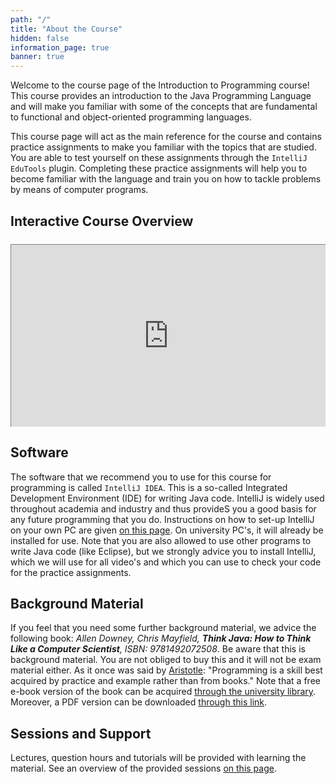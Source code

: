 ```yaml
---
path: "/"
title: "About the Course"
hidden: false
information_page: true
banner: true
---
```


Welcome to the course page of the Introduction to Programming course! This course provides an introduction to the Java Programming Language and will make you familiar with some of the concepts that are fundamental to functional and object-oriented programming languages.

This course page will act as the main reference for the course and contains practice assignments to make you familiar with the topics that are studied. You are able to test yourself on these assignments through the `IntelliJ EduTools` plugin. Completing these practice assignments will help you to become familiar with the language and train you on how to tackle problems by means of computer programs.

## Interactive Course Overview

<div style="position: relative; overflow: hidden; margin-top: 1.5rem; width: 100%; padding-top: 58%;">
<iframe style="display: block; margin: 0 auto; border: 1px solid grey; position: absolute; top: 0; left: 0; width: 100%; height: 100%;" src="https://onedrive.live.com/embed?cid=AE1EEBA29E76144B&resid=AE1EEBA29E76144B%21171&authkey=AChbD0JwQi81a2c&em=2" allow="encrypted-media"></iframe>
</div>

## Software
The software that we recommend you to use for this course for programming is called `IntelliJ IDEA`. This is a so-called Integrated Development Environment (IDE) for writing Java code. IntelliJ is widely used throughout academia and industry and thus provideS you a good basis for any future programming that you do. Instructions on how to set-up IntelliJ on your own PC are given [on this page](./installation). On university PC's, it will already be installed for use. Note that you are also allowed to use other programs to write Java code (like Eclipse), but we strongly advice you to install IntelliJ, which we will use for all video's and which you can use to check your code for the practice assignments.

## Background Material
If you feel that you need some further background material, we advice the following book: _Allen Downey, Chris Mayfield, **Think Java: How to Think Like a Computer Scientist**, ISBN: 9781492072508_. Be aware that this is background material. You are not obliged to buy this and it will not be exam material either. As it once was said by [Aristotle](https://en.wikiquote.org/wiki/Misquotations): "Programming is a skill best acquired by practice and example rather than from books." Note that a free e-book version of the book can be acquired [through the university library](https://eur-on-worldcat-org.eur.idm.oclc.org/oclc/1138950137). Moreover, a PDF version can be downloaded [through this link](http://greenteapress.com/thinkjava7/thinkjava2.pdf).

## Sessions and Support
Lectures, question hours and tutorials will be provided with learning the material. See an overview of the provided sessions [on this page](/sessions-and-support).
